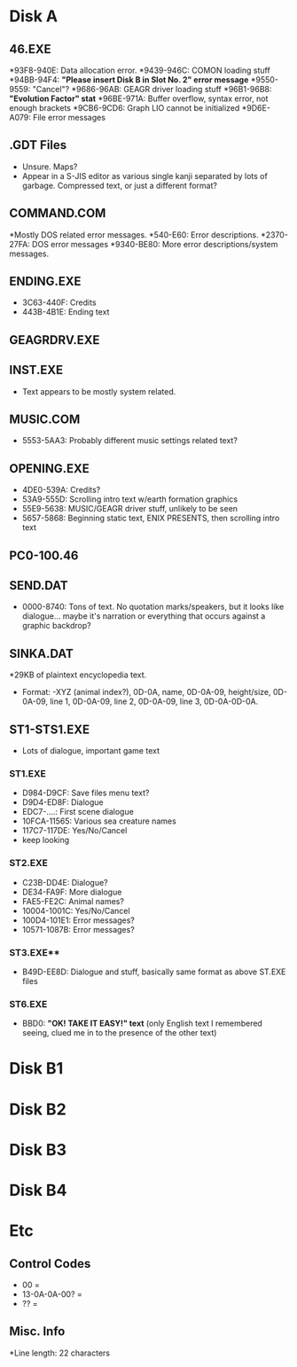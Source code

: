 # Disk A

## 46.EXE
*93F8-940E: Data allocation error.
*9439-946C: COMON loading stuff
*94BB-94F4: **"Please insert Disk B in Slot No. 2" error message**
*9550-9559: "Cancel"?
*9686-96AB: GEAGR driver loading stuff
*96B1-96B8: **"Evolution Factor" stat**
*96BE-971A: Buffer overflow, syntax error, not enough brackets
*9CB6-9CD6: Graph LIO cannot be initialized
*9D6E-A079: File error messages


## .GDT Files
* Unsure. Maps?
* Appear in a S-JIS editor as various single kanji separated by lots of garbage. Compressed text, or just a different format?

## COMMAND.COM
*Mostly DOS related error messages.
*540-E60: Error descriptions.
*2370-27FA: DOS error messages
*9340-BE80: More error descriptions/system messages.

## **ENDING.EXE**
* 3C63-440F: Credits
* 443B-4B1E: Ending text

## GEAGRDRV.EXE

## INST.EXE
* Text appears to be mostly system related.

## MUSIC.COM
* 5553-5AA3: Probably different music settings related text?

## **OPENING.EXE**
* 4DE0-539A: Credits?
* 53A9-555D: Scrolling intro text w/earth formation graphics
* 55E9-5638: MUSIC/GEAGR driver stuff, unlikely to be seen
* 5657-5868: Beginning static text, ENIX PRESENTS, then scrolling intro text

## PC0-100.46

## **SEND.DAT**
* 0000-8740: Tons of text. No quotation marks/speakers, but it looks like dialogue... maybe it's narration or everything that occurs against a graphic backdrop?

## **SINKA.DAT**
*29KB of plaintext encyclopedia text.
* Format: -XYZ (animal index?), 0D-0A, name, 0D-0A-09, height/size, 0D-0A-09, line 1, 0D-0A-09, line 2, 0D-0A-09, line 3, 0D-0A-0D-0A.

## **ST1-STS1.EXE**
* Lots of dialogue, important game text

### ST1.EXE
* D984-D9CF: Save files menu text?
* D9D4-ED8F: Dialogue
* EDC7-....: First scene dialogue
* 10FCA-11565: Various sea creature names
* 117C7-117DE: Yes/No/Cancel
* keep looking

### ST2.EXE
* C23B-DD4E: Dialogue?
* DE34-FA9F: More dialogue
* FAE5-FE2C: Animal names?
* 10004-1001C: Yes/No/Cancel
* 100D4-101E1: Error messages?
* 10571-1087B: Error messages?

### ST3.EXE**
* B49D-EE8D: Dialogue and stuff, basically same format as above ST.EXE files

### ST6.EXE
* BBD0: **"OK! TAKE IT EASY!" text** (only English text I remembered seeing, clued me in to the presence of the other text)


# Disk B1

# Disk B2

# Disk B3

# Disk B4

# Etc
## Control Codes
* 00 = <END>
* 13-0A-0A-00? = <WAIT>
* ?? = <LN>

## Misc. Info
*Line length: 22 characters